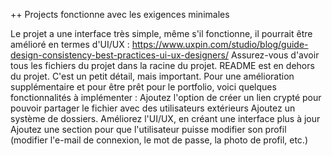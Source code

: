 ++ Projects fonctionne avec les exigences minimales

Le projet a une interface très simple, même s'il fonctionne, il pourrait être amélioré en termes d'UI/UX : https://www.uxpin.com/studio/blog/guide-design-consistency-best-practices-ui-ux-designers/
Assurez-vous d'avoir tous les fichiers du projet dans la racine du projet. README est en dehors du projet. C'est un petit détail, mais important.
Pour une amélioration supplémentaire et pour être prêt pour le portfolio, voici quelques fonctionnalités à implémenter :
Ajoutez l'option de créer un lien crypté pour pouvoir partager le fichier avec des utilisateurs extérieurs
Ajoutez un système de dossiers.
Améliorez l'UI/UX, en créant une interface plus à jour
Ajoutez une section pour que l'utilisateur puisse modifier son profil (modifier l'e-mail de connexion, le mot de passe, la photo de profil, etc.)
